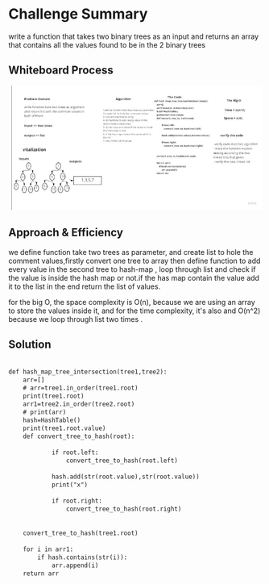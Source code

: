 # Challenge Summary

write a function that takes two binary trees as an input and returns an array that contains all the values found to be in the 2 binary trees

## Whiteboard Process

![image](cc32.jpeg)

## Approach & Efficiency

we define function take two trees as parameter, and create list  to hole the comment values,firstly convert one tree to array then define function to add  every value in the second tree to hash-map , loop through list and check if the value is inside the hash map or not.if the has map contain the value add it to the list in the end  return the list of values.

for the big O, the space complexity is O(n), because we are using an array to store the values inside it, and for the time complexity, it's also and O(n^2) because we loop through list two times .

## Solution


```

def hash_map_tree_intersection(tree1,tree2):
    arr=[]
    # arr=tree1.in_order(tree1.root)
    print(tree1.root)
    arr1=tree2.in_order(tree2.root)
    # print(arr)
    hash=HashTable()
    print(tree1.root.value)
    def convert_tree_to_hash(root):

            if root.left:
                convert_tree_to_hash(root.left)

            hash.add(str(root.value),str(root.value))
            print("x")

            if root.right:
                convert_tree_to_hash(root.right)


    convert_tree_to_hash(tree1.root)

    for i in arr1:
        if hash.contains(str(i)):
            arr.append(i)
    return arr



```